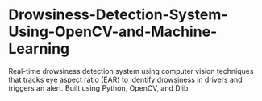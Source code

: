 # Drowsiness-Detection-System-Using-OpenCV-and-Machine-Learning
Real-time drowsiness detection system using computer vision techniques that tracks eye aspect ratio (EAR) to identify drowsiness in drivers and triggers an alert. Built using Python, OpenCV, and Dlib.
